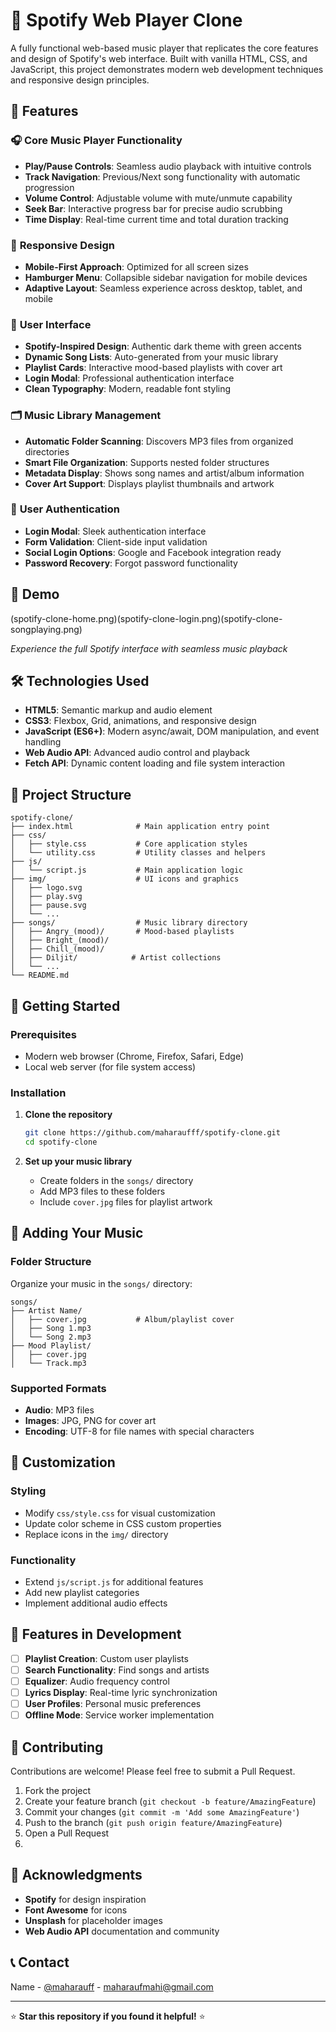 # 🎵 Spotify Web Player Clone

A fully functional web-based music player that replicates the core features and design of Spotify's web interface. Built with vanilla HTML, CSS, and JavaScript, this project demonstrates modern web development techniques and responsive design principles.

## 🌟 Features

### 🎧 **Core Music Player Functionality**
- **Play/Pause Controls**: Seamless audio playback with intuitive controls
- **Track Navigation**: Previous/Next song functionality with automatic progression
- **Volume Control**: Adjustable volume with mute/unmute capability
- **Seek Bar**: Interactive progress bar for precise audio scrubbing
- **Time Display**: Real-time current time and total duration tracking

### 📱 **Responsive Design**
- **Mobile-First Approach**: Optimized for all screen sizes
- **Hamburger Menu**: Collapsible sidebar navigation for mobile devices
- **Adaptive Layout**: Seamless experience across desktop, tablet, and mobile

### 🎨 **User Interface**
- **Spotify-Inspired Design**: Authentic dark theme with green accents
- **Dynamic Song Lists**: Auto-generated from your music library
- **Playlist Cards**: Interactive mood-based playlists with cover art
- **Login Modal**: Professional authentication interface
- **Clean Typography**: Modern, readable font styling

### 🗂️ **Music Library Management**
- **Automatic Folder Scanning**: Discovers MP3 files from organized directories
- **Smart File Organization**: Supports nested folder structures
- **Metadata Display**: Shows song names and artist/album information
- **Cover Art Support**: Displays playlist thumbnails and artwork

### 🔐 **User Authentication**
- **Login Modal**: Sleek authentication interface
- **Form Validation**: Client-side input validation
- **Social Login Options**: Google and Facebook integration ready
- **Password Recovery**: Forgot password functionality

## 🚀 Demo

(spotify-clone-home.png)(spotify-clone-login.png)(spotify-clone-songplaying.png)


*Experience the full Spotify interface with seamless music playback*

## 🛠️ Technologies Used

- **HTML5**: Semantic markup and audio element
- **CSS3**: Flexbox, Grid, animations, and responsive design
- **JavaScript (ES6+)**: Modern async/await, DOM manipulation, and event handling
- **Web Audio API**: Advanced audio control and playback
- **Fetch API**: Dynamic content loading and file system interaction

## 📁 Project Structure

```
spotify-clone/
├── index.html              # Main application entry point
├── css/
│   ├── style.css           # Core application styles
│   └── utility.css         # Utility classes and helpers
├── js/
│   └── script.js           # Main application logic
├── img/                    # UI icons and graphics
│   ├── logo.svg
│   ├── play.svg
│   ├── pause.svg
│   └── ...
├── songs/                  # Music library directory
│   ├── Angry_(mood)/       # Mood-based playlists
│   ├── Bright_(mood)/
│   ├── Chill_(mood)/
│   ├── Diljit/            # Artist collections
│   └── ...
└── README.md
```

## 🏁 Getting Started

### Prerequisites
- Modern web browser (Chrome, Firefox, Safari, Edge)
- Local web server (for file system access)

### Installation

1. **Clone the repository**
   ```bash
   git clone https://github.com/maharaufff/spotify-clone.git
   cd spotify-clone
   ```

2. **Set up your music library**
   - Create folders in the `songs/` directory
   - Add MP3 files to these folders
   - Include `cover.jpg` files for playlist artwork


## 🎵 Adding Your Music

### Folder Structure
Organize your music in the `songs/` directory:

```
songs/
├── Artist Name/
│   ├── cover.jpg           # Album/playlist cover
│   ├── Song 1.mp3
│   └── Song 2.mp3
├── Mood Playlist/
│   ├── cover.jpg
│   └── Track.mp3
```

### Supported Formats
- **Audio**: MP3 files
- **Images**: JPG, PNG for cover art
- **Encoding**: UTF-8 for file names with special characters

## 🎨 Customization

### Styling
- Modify `css/style.css` for visual customization
- Update color scheme in CSS custom properties
- Replace icons in the `img/` directory

### Functionality
- Extend `js/script.js` for additional features
- Add new playlist categories
- Implement additional audio effects

## 🔧 Features in Development

- [ ] **Playlist Creation**: Custom user playlists
- [ ] **Search Functionality**: Find songs and artists
- [ ] **Equalizer**: Audio frequency control
- [ ] **Lyrics Display**: Real-time lyric synchronization
- [ ] **User Profiles**: Personal music preferences
- [ ] **Offline Mode**: Service worker implementation

## 🤝 Contributing

Contributions are welcome! Please feel free to submit a Pull Request.

1. Fork the project
2. Create your feature branch (`git checkout -b feature/AmazingFeature`)
3. Commit your changes (`git commit -m 'Add some AmazingFeature'`)
4. Push to the branch (`git push origin feature/AmazingFeature`)
5. Open a Pull Request
6. 
## 🙏 Acknowledgments

- **Spotify** for design inspiration
- **Font Awesome** for icons
- **Unsplash** for placeholder images
- **Web Audio API** documentation and community

## 📞 Contact
Name - [@maharauff](https://linkedin.com/maharauff) - maharaufmahi@gmail.com

---

⭐ **Star this repository if you found it helpful!** ⭐
